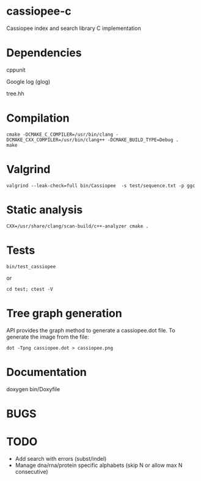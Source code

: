 cassiopee-c
===========

Cassiopee index and search library C implementation

Dependencies
===========

cppunit

Google log (glog)

tree.hh

Compilation
===========

    cmake -DCMAKE_C_COMPILER=/usr/bin/clang -DCMAKE_CXX_COMPILER=/usr/bin/clang++ -DCMAKE_BUILD_TYPE=Debug .
    make

Valgrind
=======

    valgrind --leak-check=full bin/Cassiopee  -s test/sequence.txt -p ggc

Static analysis
==============

    CXX=/usr/share/clang/scan-build/c++-analyzer cmake .

Tests
=====

    bin/test_cassiopee

or 

    cd test; ctest -V

Tree graph generation
=====================

API provides the graph method to generate a cassiopee.dot file.
To generate the image from the file:

    dot -Tpng cassiopee.dot > cassiopee.png

Documentation
============

doxygen bin/Doxyfile

BUGS
====


TODO
====

* Add search with errors (subst/indel)
* Manage dna/rna/protein specific alphabets (skip N or allow max N consecutive)
